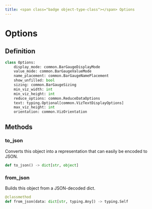 ```yaml
---
title: <span class="badge object-type-class"></span> Options
---
```

# <span class="badge object-type-class"></span> Options

## Definition

```python
class Options:
    display_mode: common.BarGaugeDisplayMode
    value_mode: common.BarGaugeValueMode
    name_placement: common.BarGaugeNamePlacement
    show_unfilled: bool
    sizing: common.BarGaugeSizing
    min_viz_width: int
    min_viz_height: int
    reduce_options: common.ReduceDataOptions
    text: typing.Optional[common.VizTextDisplayOptions]
    max_viz_height: int
    orientation: common.VizOrientation
```
## Methods

### <span class="badge object-method"></span> to_json

Converts this object into a representation that can easily be encoded to JSON.

```python
def to_json() -> dict[str, object]
```

### <span class="badge object-method"></span> from_json

Builds this object from a JSON-decoded dict.

```python
@classmethod
def from_json(data: dict[str, typing.Any]) -> typing.Self
```

